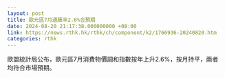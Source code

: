 ```yaml
---
layout: post
title: 歐元區7月通脹率2.6%合預期
date: 2024-08-20 21:17:38.000000000 +08:00
link: https://news.rthk.hk/rthk/ch/component/k2/1766936-20240820.htm
categories: rthk
---
```


歐盟統計局公布，歐元區7月消費物價調和指數按年上升2.6%，按月持平，兩者均符合市場預期。
